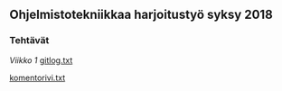 ## Ohjelmistotekniikkaa harjoitustyö syksy 2018

### Tehtävät

_Viikko 1_
[gitlog.txt](https://github.com/Zentryn/ot-harjoitustyo/blob/master/laskarit/viikko1/gitlog.txt)

[komentorivi.txt](https://github.com/Zentryn/ot-harjoitustyo/blob/master/laskarit/viikko1/komentorivi.txt)

